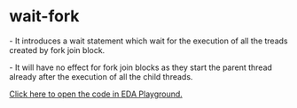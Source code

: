 # wait-fork
<p>- It introduces a wait statement which wait for the execution of all the treads created by fork join block.</p>
<p>- It will have no effect for fork join blocks as they start the parent thread already after the execution of all the child threads.</p>
<a href = "https://edaplayground.com/x/QruH">Click here to open the code in EDA Playground.</a>
